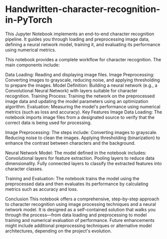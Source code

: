 # Handwritten-character-recognition-in-PyTorch
This Jupyter Notebook implements an end-to-end character recognition pipeline. It guides you through loading and preprocessing image data, defining a neural network model, training it, and evaluating its performance using numerical metrics.

This notebook provides a complete workflow for character recognition. The main components include:

Data Loading: Reading and displaying image files.
Image Preprocessing: Converting images to grayscale, reducing noise, and applying thresholding to prepare the images.
Model Definition: Building a neural network (e.g., a Convolutional Neural Network) with layers suitable for character recognition.
Training Process: Training the network on the preprocessed image data and updating the model parameters using an optimization algorithm.
Evaluation: Measuring the model's performance using numerical metrics (such as loss and accuracy).
Key Features
Image Data Loading:
The notebook imports image files from a designated source to verify that the correct data is being used for processing.

Image Preprocessing:
The steps include:
    Converting images to grayscale.
    Reducing noise to clean the images.
    Applying thresholding (binarization) to enhance the contrast between characters and the background.

Neural Network Model:
The model defined in the notebook includes:
    Convolutional layers for feature extraction.
    Pooling layers to reduce data dimensionality.
    Fully connected layers to classify the extracted features into character classes.

Training and Evaluation:
    The notebook trains the model using the preprocessed data and then evaluates its performance by calculating metrics such as accuracy and loss.

Conclusion
This notebook offers a comprehensive, step-by-step approach to character recognition using image processing techniques and a neural network model. It is designed as a self-contained solution that walks you through the process—from data loading and preprocessing to model training and numerical evaluation of performance. Future enhancements might include additional preprocessing techniques or alternative model architectures, depending on the project's evolution.